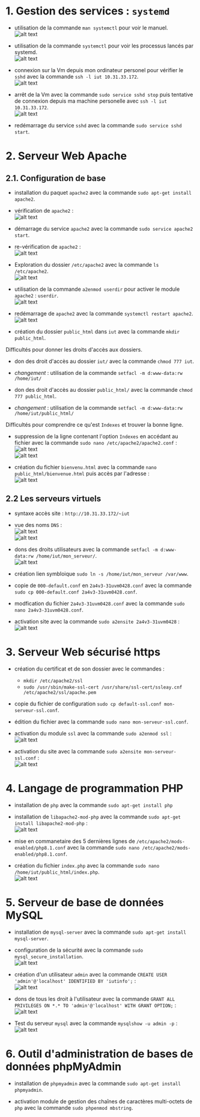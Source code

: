 # 1. Gestion des services : `systemd`
- utilisation de la commande `man systemctl` pour voir le manuel.  
 ![alt text](Image/manuel_systemctl.PNG)  

- utilisation de la commande `systemctl` pour voir les processus lancés par systemd.  
 ![alt text](Image/sortie_cmd_systectl.PNG)  

- connexion sur la Vm depuis mon ordinateur personel pour vérifier le `sshd` avec la commande `ssh -l iut 10.31.33.172`.  
 ![alt text](Image/connexion_ssh_VM.PNG)  

- arrêt de la Vm avec la commande `sudo service sshd stop` puis tentative de connexion depuis ma machine personelle avec `ssh -l iut 10.31.33.172`.  
 ![alt text](Image/connexion_ssh_stop_VM.PNG)  

- redémarrage du service `sshd` avec la commande `sudo service sshd start`.  

# 2. Serveur Web Apache
## 2.1. Configuration de base
- installation du paquet `apache2` avec la commande `sudo apt-get install apache2`.  

- vérification de `apache2` :  
 ![alt text](Image/apache2_status_1.PNG)  

- démarrage du service `apache2` avec la commande `sudo service apache2 start`.  

- re-vérification de `apache2` :  
 ![alt text](Image/apache2_status_2.PNG)  

- Exploration du dossier `/etc/apache2` avec la commande `ls /etc/apache2`.  
 ![alt text](Image/explore_etc_apache2.PNG)  

- utilisation de la commande `a2enmod userdir` pour activer le module `apache2` : `userdir`.  
 ![alt text](Image/a2enmod_userdir.PNG)  

- redémarrage de `apache2` avec la commande `systemctl restart apache2`.  
 ![alt text](Image/redemarrage_apache2.PNG)  

- création du dossier `public_html` dans `iut` avec la commande `mkdir public_html`.  

Difficultés pour donner les droits d'accès aux dossiers.

- don des droit d'accès au dossier `iut/` avec la commande `chmod 777 iut`.  
- *changement* : utilisation de la commande `setfacl -m d:www-data:rw /home/iut/`

- don des droit d'accès au dossier `public_html/` avec la commande `chmod 777 public_html`.  
- *changement* :  utilisation de la commande `setfacl -m d:www-data:rw /home/iut/public_html/`

Difficultés pour comprendre ce qu'est `Indexes` et trouver la bonne ligne.

- suppression de la ligne contenant l'option `Indexes` en accédant au fichier avec la commande `sudo nano /etc/apache2/apache2.conf` :  
 ![alt text](Image/indexes_apache2_1.PNG)  
 ![alt text](Image/indexes_apache2_2.PNG)  

- création du fichier `bienvenu.html` avec la commande `nano public_html/bienvenue.html` puis accès par l'adresse :  
 ![alt text](Image/bienvenue.html.PNG)  

## 2.2 Les serveurs virtuels

- syntaxe accès site : `http://10.31.33.172/~iut`  

- vue des noms `DNS` :  
 ![alt text](Image/ad_IP_DNS.PNG)  
 ![alt text](Image/ad_IP_DNS_2.PNG)  

- dons des droits utilisateurs avec la commande `setfacl -m d:www-data:rw /home/iut/mon_serveur/`.  
 ![alt text](Image/don_droit_mon_serveur.PNG)  

- création lien symbloique `sudo ln -s /home/iut/mon_serveur /var/www`.  

- copie de `000-default.conf` en `2a4v3-31uvm0428.conf` avec la commande `sudo cp 000-default.conf 2a4v3-31uvm0428.conf`.  

- modfication du fichier `2a4v3-31uvm0428.conf` avec la commande `sudo nano 2a4v3-31uvm0428.conf`.  

- activation site avec la commande `sudo a2ensite 2a4v3-31uvm0428` :  
 ![alt text](Image/a2ensite_td-r205.PNG)  

# 3. Serveur Web sécurisé https

- création du certificat et de son dossier avec le commandes :
    - `mkdir /etc/apache2/ssl`
    - `sudo /usr/sbin/make-ssl-cert /usr/share/ssl-cert/ssleay.cnf /etc/apache2/ssl/apache.pem`

- copie du fichier de configuration `sudo cp default-ssl.conf mon-serveur-ssl.conf`.  

- édition du fichier avec la commande `sudo nano mon-serveur-ssl.conf`.  

- activation du module `ssl` avec la commande `sudo a2enmod ssl` :  
 ![alt text](Image/a2enmod_ssl.PNG)  

- activation du site avec la commande `sudo a2ensite mon-serveur-ssl.conf` :  
 ![alt text](Image/a2ensite_mon_serveur.PNG)  


# 4. Langage de programmation PHP
- installation de `php` avec la commande `sudo apt-get install php`  

- installation de `libapache2-mod-php` avec la commande `sudo apt-get install libapache2-mod-php` :  
 ![alt text](Image/install_libapache2-mod-php.PNG)  

- mise en commanetaire des 5 dernières lignes de `/etc/apache2/mods-enabled/php8.1.conf` avec la commande `sudo nano /etc/apache2/mods-enabled/php8.1.conf`.  

- création du fichier `index.php` avec la commande `sudo nano /home/iut/public_html/index.php`.  
 ![alt text](Image/php_file.PNG)  

# 5. Serveur de base de données MySQL
- installation de `mysql-server` avec la commande `sudo apt-get install mysql-server`.  

- configuration de la sécurité avec la commande `sudo mysql_secure_installation`.  
 ![alt text](Image/create_root_sql.PNG)  

- création d'un utilisateur `admin` avec la commande `CREATE USER 'admin'@'localhost' IDENTIFIED BY 'iutinfo';` :  
 ![alt text](Image/sql_create_admin.PNG)  

- dons de tous les droit à l'utilisateur avec la commande `GRANT ALL PRIVILEGES ON *.* TO 'admin'@'localhost' WITH GRANT OPTION;` :  
 ![alt text](Image/grant_perm_admin.PNG)  

- Test du serveur `mysql` avec la commande `mysqlshow -u admin -p` :  
 ![alt text](Image/test_serv_sql.PNG)  


# 6. Outil d'administration de bases de données phpMyAdmin
- installation de `phpmyadmin` avec la commande `sudo apt-get install phpmyadmin`.  

- activation module de gestion des chaînes de caractères multi-octets de `php` avec la commande `sudo phpenmod mbstring`.

